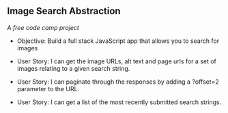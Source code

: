 ## Image Search Abstraction
*A free code camp project*

* Objective: Build a full stack JavaScript app that allows you to search for images 

* User Story: I can get the image URLs, alt text and page urls for a set of images relating to a given search string.
* User Story: I can paginate through the responses by adding a ?offset=2 parameter to the URL.
* User Story: I can get a list of the most recently submitted search strings.